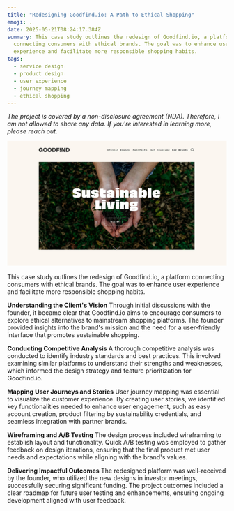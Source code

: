 ```yaml
---
title: "Redesigning Goodfind.io: A Path to Ethical Shopping"
emoji: .
date: 2025-05-21T08:24:17.384Z
summary: This case study outlines the redesign of Goodfind.io, a platform
  connecting consumers with ethical brands. The goal was to enhance user
  experience and facilitate more responsible shopping habits.
tags:
  - service design
  - product design
  - user experience
  - journey mapping
  - ethical shopping
---
```

*The project is covered by a non-disclosure agreement (NDA). Therefore, I am not allowed to share any data. If you're interested in learning more, please reach out.*

![](/src/assets/img/ethical-alternatives-to-everything-goodfind.jpg)

This case study outlines the redesign of Goodfind.io, a platform connecting consumers with ethical brands. The goal was to enhance user experience and facilitate more responsible shopping habits. 

**Understanding the Client's Vision** Through initial discussions with the founder, it became clear that Goodfind.io aims to encourage consumers to explore ethical alternatives to mainstream shopping platforms. The founder provided insights into the brand's mission and the need for a user-friendly interface that promotes sustainable shopping.

**Conducting Competitive Analysis** A thorough competitive analysis was conducted to identify industry standards and best practices. This involved examining similar platforms to understand their strengths and weaknesses, which informed the design strategy and feature prioritization for Goodfind.io. 

**Mapping User Journeys and Stories** User journey mapping was essential to visualize the customer experience. By creating user stories, we identified key functionalities needed to enhance user engagement, such as easy account creation, product filtering by sustainability credentials, and seamless integration with partner brands. 

**Wireframing and A/B Testing** The design process included wireframing to establish layout and functionality. Quick A/B testing was employed to gather feedback on design iterations, ensuring that the final product met user needs and expectations while aligning with the brand's values. 

**Delivering Impactful Outcomes** The redesigned platform was well-received by the founder, who utilized the new designs in investor meetings, successfully securing significant funding. The project outcomes included a clear roadmap for future user testing and enhancements, ensuring ongoing development aligned with user feedback.